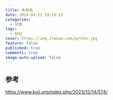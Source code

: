 ```yaml
---
title: 未命名
date: 2024-04-23 19:19:13
categories:
  - 分类
tags:
  - 标记
cover: https://img.itwoow.com/python.jpg
feature: false
published: true
comments: true
image-auto-upload: false
---
```

## 参考
https://www.bujj.org/index.php/2023/12/14/574/